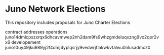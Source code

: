 # Juno Network Elections

This repository includes proposals for Juno Charter Elections

contract addresses
operations juno14dmlcpszxrqx6dhcavmwep2nh2dam9fs9whzgmdeluqxzng9vx2qpr2vx6
developement juno10uy49jku989yj2f4dmj4yplqsrjy9vedwrjflakwkvtalwu0nlusadmcz0
